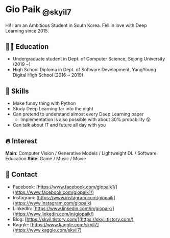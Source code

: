 # Gio Paik<sub> @skyil7</sub>
Hi! I am an Ambitious Student in South Korea. Fell in love with Deep Learning since 2015.

## 🧑‍🎓 Education
- Undergraduate student in Dept. of Computer Science, Sejong University (2019 ~)
- High School Diploma in Dept. of Software Development, YangYoung Digital High School (2016 ~ 2019)

## 💪 Skills
- Make funny thing with Python
- Study Deep Learning far into the night
- Can pretend to understand almost every Deep Learning paper
    - Implementation is also possible with about 30% probability 😵
- Can talk about IT and future all day with you

## 🔥 Interest
**Main**: Computer Vision / Generative Models / Lightweight DL / Software Education
**Side**: Game / Music / Movie

## 👋 Contact
- Facebook: [https://www.facebook.com/giopaik1/](https://www.facebook.com/giopaik1/)
- Instagram: [https://www.instagram.com/giopaik](https://www.instagram.com/giopaik)
- LinkedIn: [https://www.linkedin.com/in/giopaik/](https://www.linkedin.com/in/giopaik/)
- Blog: [https://skyil.tistory.com/](https://skyil.tistory.com/)
- Kaggle: [https://www.kaggle.com/skyil7](https://www.kaggle.com/skyil7)